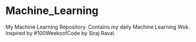 # Machine_Learning
My Machine Learning Repository. Contains my daily Machine Learning Wok. Inspired by #100WeeksofCode by Siraj Raval.
